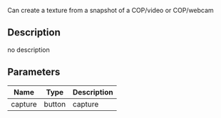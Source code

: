 Can create a texture from a snapshot of a COP/video or COP/webcam


## Description
no description
## Parameters

<table>
<thead>
	<tr>
		<th>Name</th>
		<th>Type</th>
		<th>Description</th>
	</tr>
</thead>
<tr>
	<td>capture</td>
	<td><div class='bg-cyan-800 px-2 py-px text-white rounded-sm'>button</div></td>
	<td>capture</td>
</tr>
</table>